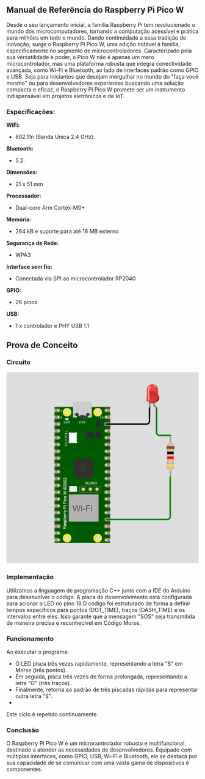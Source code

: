 ## **Manual de Referência do Raspberry Pi Pico W**

Desde o seu lançamento inicial, a família Raspberry Pi tem revolucionado o mundo dos microcomputadores, tornando a computação acessível e prática para milhões em todo o mundo. Dando continuidade a essa tradição de inovação, surge o Raspberry Pi Pico W, uma adição notável à família, especificamente no segmento de microcontroladores. Caracterizado pela sua versatilidade e poder, o Pico W não é apenas um mero microcontrolador, mas uma plataforma robusta que integra conectividade avançada, como Wi-Fi e Bluetooth, ao lado de interfaces padrão como GPIO e USB. Seja para iniciantes que desejam mergulhar no mundo do "faça você mesmo" ou para desenvolvedores experientes buscando uma solução compacta e eficaz, o Raspberry Pi Pico W promete ser um instrumento indispensável em projetos eletrônicos e de IoT.

### **Especificações:**

**WiFi:**
   - 802.11n (Banda Única 2.4 GHz).

**Bluetooth:**
   -  5.2.

**Dimensões:**
   - 21 x 51 mm

**Processador:**
   - Dual-core Arm Cortex-M0+

**Memória:**
   - 	264 kB e suporte para até 16 MB externo

**Segurança de Rede:**
   - WPA3

**Interface sem fio:**
   - Conectada via SPI ao microcontrolador RP2040

**GPIO:**
   - 26 pinos

**USB:**
   - 	1 x controlador e PHY USB 1.1

## **Prova de Conceito**

### Circuito

![Alt text](https://github.com/fredschur/Estudo-de-plataforma-embarcada/blob/main/img/circuito.png)

### Implementação

Utilizamos a linguagem de programação C++ junto com a IDE do Arduino para desenvolver o código. A placa de desenvolvimento está configurada para acionar o LED no pino 18.O código foi estruturado de forma a definir tempos específicos para pontos (DOT_TIME), traços (DASH_TIME) e os intervalos entre eles. Isso garante que a mensagem "SOS" seja transmitida de maneira precisa e reconhecível em Código Morse.

### Funcionamento

Ao executar o programa:

- O LED pisca três vezes rapidamente, representando a letra "S" em Morse (três pontos).
- Em seguida, pisca três vezes de forma prolongada, representando a letra "O" (três traços).
- Finalmente, retorna ao padrão de três piscadas rápidas para representar outra letra "S".
- 
Este ciclo é repetido continuamente.

### Conclusão

O Raspberry Pi Pico W é um microcontrolador robusto e multifuncional, destinado a atender as necessidades de desenvolvedores. Equipado com múltiplas interfaces, como GPIO, USB, Wi-Fi e Bluetooth, ele se destaca por sua capacidade de se comunicar com uma vasta gama de dispositivos e componentes.
